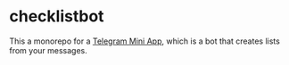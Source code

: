 # checklistbot

This a monorepo for a [Telegram Mini App](https://core.telegram.org/bots/webapps), which is a bot that creates lists from your messages.
